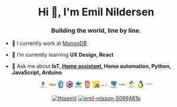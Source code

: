 <h1 align="center">Hi 👋, I'm Emil Nildersen</h1>
<h3 align="center">Building the world, line by line.</h3>

- 🔭 I currently work at [MongoDB](https://www.mongodb.com/)

- 🌱 I’m currently learning **UX Design, React**

- 💬 Ask me about **IoT, [Home assistant](https://home-assistant.io), Home automation, Python, JavaScript, Arduino**

<p align="center"><img src="https://github.com/devicons/devicon/blob/master/icons/mongodb/mongodb-original-wordmark.svg" alt="mongodb" width="20" height="20"/> <img src="https://github.com/devicons/devicon/blob/master/icons/amazonwebservices/amazonwebservices-original-wordmark.svg" alt="aws" width="20" height="20"/> <img src="https://github.com/devicons/devicon/blob/master/icons/css3/css3-original-wordmark.svg" alt="css3" width="20" height="20"/> <img src="https://github.com/devicons/devicon/blob/master/icons/csharp/csharp-original.svg" alt="csharp" width="20" height="20"/> <img src="https://github.com/devicons/devicon/blob/master/icons/docker/docker-original-wordmark.svg" alt="docker" width="20" height="20"/> <img src="https://github.com/devicons/devicon/blob/master/icons/html5/html5-original-wordmark.svg" alt="html5" width="20" height="20"/> <img src="https://github.com/devicons/devicon/blob/master/icons/javascript/javascript-original.svg" alt="javascript" width="20" height="20"/> <img src="https://github.com/devicons/devicon/blob/master/icons/mysql/mysql-original-wordmark.svg" alt="mysql" width="20" height="20"/> <img src="https://github.com/devicons/devicon/blob/master/icons/postgresql/postgresql-original-wordmark.svg" alt="postgresql" width="20" height="20"/> <img src="https://github.com/devicons/devicon/blob/master/icons/nodejs/nodejs-original-wordmark.svg" alt="nodejs" width="20" height="20"/> <img src="https://github.com/devicons/devicon/blob/master/icons/python/python-original-wordmark.svg" alt="python" width="20" height="20"/> <img src="https://github.com/devicons/devicon/blob/master/icons/linux/linux-original.svg" alt="linux" width="20" height="20"/> <img src="https://github.com/devicons/devicon/blob/master/icons/express/express-original-wordmark.svg" alt="express" width="20" height="20"/></p><p align="center">
<a href="https://twitter.com/thisemil" target="blank"><img align="center" src="https://cdn.jsdelivr.net/npm/simple-icons@3.0.1/icons/twitter.svg" alt="thisemil" height="20" width="20" /></a>
<a href="https://linkedin.com/in/emil-nilsson-5099481b" target="blank"><img align="center" src="https://cdn.jsdelivr.net/npm/simple-icons@3.0.1/icons/linkedin.svg" alt="emil-nilsson-5099481b" height="20" width="20" /></a>
</p>
